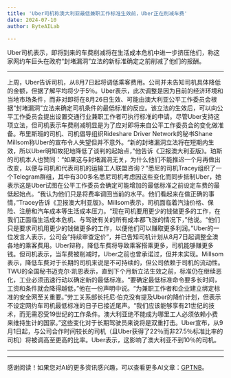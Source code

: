 ```yaml
---
title: 'Uber司机称澳大利亚最低兼职工作标准生效前，Uber正在削减车费'
date: 2024-07-10
author: ByteAILab

---
```


Uber司机表示，即将到来的车费削减将在生活成本危机中进一步挤压他们，称这家网约车巨头在政府“封堵漏洞”立法的新标准确定之前削减了他们的报酬。

---
上周，Uber告诉司机，从8月7日起将调低乘客费用。公司并未告知司机具体降低的金额，但据了解平均将少于5％。Uber表示，此次调整是因为目前的经济环境和当地市场条件，而非对即将在8月26日生效、可能由澳大利亚公平工作委员会根据“封堵漏洞”立法来确定司机条件的最低标准的反应。该立法的生效后，可以向公平工作委员会提出设置交通行业兼职工作者可执行标准的申请。尽管Uber支持这项立法，但司机表示车费削减明显是为了应对即将来自公平工作委员会的变化做准备。布里斯班的司机、司机倡导组织Rideshare Driver Network的秘书Shane Millsom称Uber的宣布令人失望但并不意外。“新的封堵漏洞立法将在短期内生效，所以Uber明知故犯地降低了谈判的起始点，”他告诉《卫报澳大利亚版》。珀斯的司机本人也赞同：“如果这与封堵漏洞无关，为什么他们不能推迟一个月再做出改变，以便与司机和代表司机的运输工人联盟咨询？”悉尼的司机Tracey组织了一个Telegram群组，其中有300多名悉尼司机考虑因这些变化而同步抵制Uber，她表示这是Uber试图在公平工作委员会确定可能增加的最低标准之前设定车费的最低起始点。“我认为他们只是将费率调回当前的水平。他们看起来在做正确的事情，”Tracey告诉《卫报澳大利亚版》。Millsom表示，司机面临着汽油价格、保险、注册和汽车成本等生活成本压力。“现在司机要用更少的钱做更多的工作，在我们正面临生活成本危机、与驾驶有关的所有成本都飞涨的情况下，”他说。“他们只是要求司机用更少的钱做更多的工作，以便他们可以赚取更多利润。”Uber的一位发言人表示，公司会“持续审查定价”，并已告知司机计划从8月7日起调整全澳各地的乘客费用。Uber辩称，降低车费将导致乘客搭乘更多，司机能够赚更多钱。但司机表示，当车费被削减时，Uber之前也曾承诺过，但并未实现。Millsom表示，降低车费对于长期的司机来说是不可持续的，但公司依赖于司机的流动性。TWU的全国秘书迈克尔·凯恩表示，直到下个月新立法生效之前，标准仍在继续恶化，工业必须迅速行动以确定新的最低标准。“要确定最低标准命令要多长时间，工资和条件就会降得越低，”他在一份声明中说。“为兼职工作者和企业建立绑定标准的安全网至关重要。”劳工关系部长托尼·伯克没有提及Uber的降价计划，但表示不设定网约车司机最低标准的日子已接近尾声。“我们应该能够享有21世纪的技术，而无需忍受19世纪的工作条件。澳大利亚绝不能成为哪里工人必须依赖小费来维持生计的国家。”这些变化对于长期驾驶员来说将是双重打击。Uber宣布，从9月1日起，与公司合作时间较长的司机（且Uber获得了22％而非27.5％标准比率的司机）将被调高至更高的比率。Uber表示，这影响了澳大利亚不到10％的司机。

---
---
感谢阅读！如果您对AI的更多资讯感兴趣，可以查看更多AI文章：[GPTNB](https://gptnb.com)。